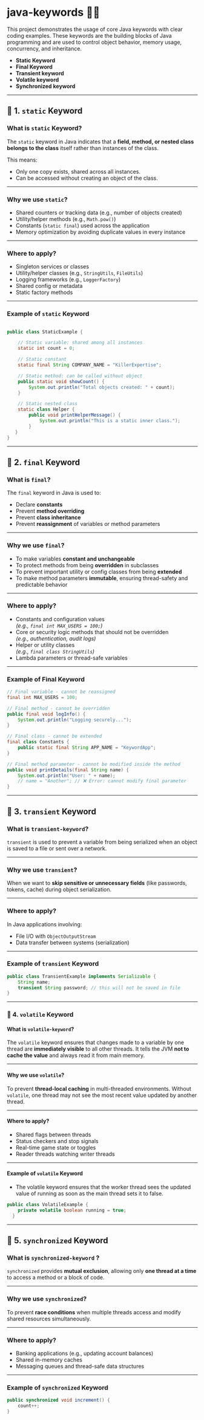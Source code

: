 # java-keywords 🔑📘

This project demonstrates the usage of core Java keywords with clear coding examples. These keywords are the building blocks of Java programming and are used to control object behavior, memory usage, concurrency, and inheritance.
  - **Static Keyword**
  - **Final Keyword**
  - **Transient keyword**
  - **Volatile keyword**
  - **Synchronized keyword**
    
---

## 🔸 1. `static` Keyword

### What is `static` Keyword?
The `static` keyword in Java indicates that a **field, method, or nested class belongs to the class** itself rather than instances of the class.

This means:
- Only one copy exists, shared across all instances.
- Can be accessed without creating an object of the class.

---

### Why we use `static`?

- Shared counters or tracking data (e.g., number of objects created)
- Utility/helper methods (e.g., `Math.pow()`)
- Constants (`static final`) used across the application
- Memory optimization by avoiding duplicate values in every instance

---

### Where to apply?

- Singleton services or classes
- Utility/helper classes (e.g., `StringUtils`, `FileUtils`)
- Logging frameworks (e.g., `LoggerFactory`)
- Shared config or metadata
- Static factory methods

---

### Example of `static` Keyword

  ```java
  
  public class StaticExample {
  
      // Static variable: shared among all instances
      static int count = 0;
  
      // Static constant
      static final String COMPANY_NAME = "KillerExpertise";
  
      // Static method: can be called without object
      public static void showCount() {
          System.out.println("Total objects created: " + count);
      }
  
      // Static nested class
      static class Helper {
          public void printHelperMessage() {
              System.out.println("This is a static inner class.");
          }
     }
  }
  ```
---

## 🔸 2. `final` Keyword

### What is `final`?
The `final` keyword in Java is used to:
- Declare **constants**
- Prevent **method overriding**
- Prevent **class inheritance**
- Prevent **reassignment** of variables or method parameters

---

### Why we use `final`?

- To make variables **constant and unchangeable**
- To protect methods from being **overridden** in subclasses
- To prevent important utility or config classes from being **extended**
- To make method parameters **immutable**, ensuring thread-safety and predictable behavior

---

### Where to apply?

- Constants and configuration values  
  *(e.g., `final int MAX_USERS = 100;`)*
- Core or security logic methods that should not be overridden  
  *(e.g., authentication, audit logs)*
- Helper or utility classes  
  *(e.g., `final class StringUtils`)*
- Lambda parameters or thread-safe variables

---

### Example of Final Keyword

  ```java
  // Final variable - cannot be reassigned
  final int MAX_USERS = 100;
  
  // Final method - cannot be overridden
  public final void logInfo() {
      System.out.println("Logging securely...");
  }
  
  // Final class - cannot be extended
  final class Constants {
      public static final String APP_NAME = "KeywordApp";
  }
  
  // Final method parameter - cannot be modified inside the method
  public void printDetails(final String name) {
      System.out.println("User: " + name);
      // name = "Another"; // ❌ Error: cannot modify final parameter
  }
  ```
---

## 🔸 3. `transient` Keyword

### What is `transient-keyword`?
`transient` is used to prevent a variable from being serialized when an object is saved to a file or sent over a network.

---

### Why we use `transient`?
When we want to **skip sensitive or unnecessary fields** (like passwords, tokens, cache) during object serialization.

---

### Where to apply?
In Java applications involving:
- File I/O with `ObjectOutputStream`
- Data transfer between systems (serialization)

---

### Example of `transient` Keyword
  ```java
  public class TransientExample implements Serializable {
      String name;
      transient String password; // this will not be saved in file
  }
  ```
---

### 🔸 4. `volatile` Keyword

#### What is `volatile-keyword`?
The `volatile` keyword ensures that changes made to a variable by one thread are **immediately visible** to all other threads. It tells the JVM **not to cache the value** and always read it from main memory.

---

#### Why we use `volatile`?
To prevent **thread-local caching** in multi-threaded environments. Without `volatile`, one thread may not see the most recent value updated by another thread.

---

#### Where to apply?
- Shared flags between threads
- Status checkers and stop signals
- Real-time game state or toggles
- Reader threads watching writer threads

---

#### Example of `volatile` Keyword

  -  The volatile keyword ensures that the worker thread sees the updated value of running as soon as the main thread sets it to false.
  ```java
  public class VolatileExample {
      private volatile boolean running = true;
    }
  ```
---
## 🔸 5. `synchronized` Keyword

### What is `synchronized-keyword` ?
`synchronized` provides **mutual exclusion**, allowing only **one thread at a time** to access a method or a block of code.

---

### Why we use `synchronized`?
To prevent **race conditions** when multiple threads access and modify shared resources simultaneously.

---

### Where to apply?
- Banking applications (e.g., updating account balances)
- Shared in-memory caches
- Messaging queues and thread-safe data structures

---

### Example of `synchronized` Keyword
```java
public synchronized void increment() {
    count++;
}
```
